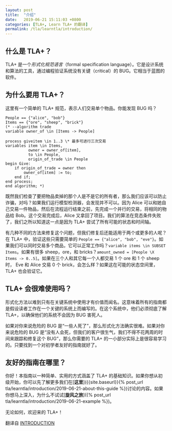 ```yaml
---
layout: post
title:  "介绍"
date:   2019-06-21 15:11:03 +0800
categories: [TLA+, Learn TLA+ 的翻译]
permalink: /tla/learntla/introduction/
---
```


[//]: # (<!-- markdownlint-disable MD026 -->)

## 什么是 TLA+？

TLA+ 是一个*形式化规范语言*（formal specification language）。它是设计系统和算法的工具，通过编程验证系统没有关键（critical）的 BUG。它相当于蓝图的软件。

## 为什么要用 TLA+？

这里有一个简单的 TLA+ 规范，表示人们交易单个物品。你能发现 BUG 吗？

```tla+
People == {"alice", "bob"}
Items == {"ore", "sheep", "brick"}
(* --algorithm trade
variable owner_of \in [Items -> People]

process giveitem \in 1..3 \* 最多可进行三次交易
variables item \in Items,
          owner = owner_of[item],
          to \in People,
          origin_of_trade \in People
begin Give:
    if origin_of_trade = owner then
        owner_of[item] := to;
    end if;
end process;
end algorithm; *)
```

既然我们检查了要把物品卖掉的那个人是不是它的所有者，那么我们应该可以防止诈骗，对吗？如果我们运行模型检测器，会发现并不可以。因为 Alice 可以和她自己交易一件物品，然后在流程运行结束之前，先完成一个并行的交易，将相同的物品给 Bob。这个交易完成后，Alice 又拿回了项目。我们的算法在竞态条件失败了，我们之所以知道这一点是因为 TLA+ 尝试了所有可能的状态和时间轴。

有几种不同的方法来修复这个问题，但我们修复后还能适用于两个或更多的人呢？在 TLA+ 中，验证这些只需要简单的 `People == {"alice", "bob", "eve"}`。如果我们可以同时交易多个商品，它可以正常工作吗？`variable items \in SUBSET Items`。如果有很多 sheep，ore，和 bricks？`amount_owned = [People \X Items -> 0..5]`。如果在三个人和其它每一个人都交易 1 个 ore 和 1 个 sheep 时， Eve 和 Alice 交易 0 个 brick，会怎么样？如果这在可能的状态空间里，TLA+ 也会验证它。

## TLA+ 会很难使用吗？

形式化方法以难到只有在关键系统中使用才有价值而闻名。这意味着所有的指南都是假设读者工作在一个关键的系统上而编写的。在这个系统中，他们必须彻底了解 TLA+，以确保他们的系统不会因为 BUG 害死人。

如果对你来说危险的 BUG 是“一些人死了”，那么形式化方法确实很难。如果对你来说危险的 BUG 是“没有人会死，但我们的客户很生气，我们不得不花两周的时间来跟踪和修复这个 BUG”，那么你需要的 TLA+ 的一小部分实际上是很容易学习的。只要找到一个对初学者友好的指南就好了。

## 友好的指南在哪里？

你好！本指南以一种简单、实用的方式涵盖了 TLA+ 的基础知识。如果你想从初级开始，你可以先了解更多我们在[**这里**]({{site.baseurl}}{% post_url tla/learntla/introduction/2019-06-21-about-this-guide %})讨论的内容。如果你想马上深入，为什么不试试[**旋风之旅**]({% post_url tla/learntla/introduction/2019-06-21-example %})。

无论如何，欢迎来的 TLA+！

翻译自 [INTRODUCTION](https://learntla.com/introduction/)

